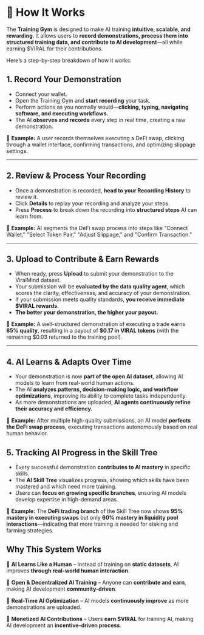 # 🔄 How It Works

The **Training Gym** is designed to make AI training **intuitive, scalable, and rewarding**. It allows users to **record demonstrations, process them into structured training data, and contribute to AI development**—all while earning $VIRAL for their contributions.

Here’s a step-by-step breakdown of how it works:

## **1. Record Your Demonstration**

* Connect your wallet.
* Open the Training Gym and **start recording** your task.
* Perform actions as you normally would—**clicking, typing, navigating software, and executing workflows.**
* The AI **observes and records** every step in real time, creating a raw demonstration.

📌 **Example:** A user records themselves executing a DeFi swap, clicking through a wallet interface, confirming transactions, and optimizing slippage settings.

***

## **2. Review & Process Your Recording**

* Once a demonstration is recorded, **head to your Recording History** to review it.
* Click **Details** to replay your recording and analyze your steps.
* Press **Process** to break down the recording into **structured steps** AI can learn from.

📌 **Example:** AI segments the DeFi swap process into steps like "Connect Wallet," "Select Token Pair," "Adjust Slippage," and "Confirm Transaction."

***

## **3. Upload to Contribute & Earn Rewards**

* When ready, press **Upload** to submit your demonstration to the ViralMind dataset.
* Your submission will be **evaluated by the data quality agent**, which scores the clarity, effectiveness, and accuracy of your demonstration.
* If your submission meets quality standards, **you receive immediate $VIRAL rewards**.
* **The better your demonstration, the higher your payout.**

📌 **Example:** A well-structured demonstration of executing a trade earns **85% quality**, resulting in a payout of **$0.17 in VIRAL tokens** (with the remaining $0.03 returned to the training pool).

***

## **4. AI Learns & Adapts Over Time**

* Your demonstration is now **part of the open AI dataset**, allowing AI models to learn from real-world human actions.
* The AI **analyzes patterns, decision-making logic, and workflow optimizations**, improving its ability to complete tasks independently.
* As more demonstrations are uploaded, **AI agents continuously refine their accuracy and efficiency.**

📌 **Example:** After multiple high-quality submissions, an AI model **perfects the DeFi swap process**, executing transactions autonomously based on real human behavior.

## **5. Tracking AI Progress in the Skill Tree**

* Every successful demonstration **contributes to AI mastery** in specific skills.
* The **AI Skill Tree** visualizes progress, showing which skills have been mastered and which need more training.
* Users can **focus on growing specific branches**, ensuring AI models develop expertise in high-demand areas.

📌 **Example:** The **DeFi trading branch** of the Skill Tree now shows **95% mastery in executing swaps** but only **60% mastery in liquidity pool interactions**—indicating that more training is needed for staking and farming strategies.

## **Why This System Works**

🔹 **AI Learns Like a Human** – Instead of training on **static datasets**, AI improves **through real-world human interaction**.

🔹 **Open & Decentralized AI Training** – Anyone can **contribute and earn**, making AI development **community-driven**.

🔹 **Real-Time AI Optimization** – AI models **continuously improve** as more demonstrations are uploaded.

🔹 **Monetized AI Contributions** – Users **earn $VIRAL** for training AI, making AI development an **incentive-driven process**.
